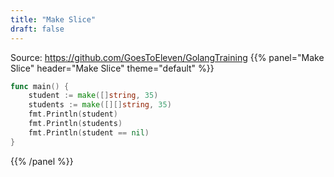 ```yaml
---
title: "Make Slice"
draft: false
---
```

Source: https://github.com/GoesToEleven/GolangTraining
{{% panel="Make Slice" header="Make Slice" theme="default" %}}
```go
func main() {
	student := make([]string, 35)
	students := make([][]string, 35)
	fmt.Println(student)
	fmt.Println(students)
	fmt.Println(student == nil)
}
```
{{% /panel %}}

